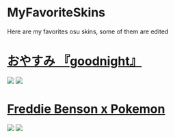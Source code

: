 # MyFavoriteSkins
Here are my favorites osu skins, some of them are edited

# [おやすみ 『goodnight』](https://s.put.re/MAQa65Dk.osk)
![](https://i.imgur.com/Y4wBTln.png) 
![](https://i.imgur.com/qzLtRDs.png) 


# [Freddie Benson x Pokemon](https://s.put.re/wFr16d2J.osk)
![](https://i.imgur.com/dt8GG4N.png) 
![](https://i.imgur.com/dyVebmU.png) 
